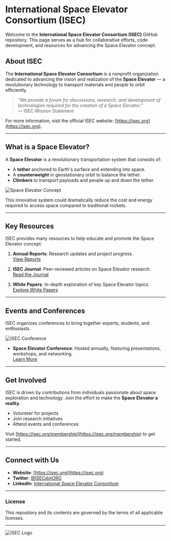 # International Space Elevator Consortium (ISEC)

Welcome to the **International Space Elevator Consortium (ISEC)** GitHub repository. This page serves as a hub for collaborative efforts, code development, and resources for advancing the Space Elevator concept.

## About ISEC

The **International Space Elevator Consortium** is a nonprofit organization dedicated to advancing the vision and realization of the **Space Elevator** — a revolutionary technology to transport materials and people to orbit efficiently.

> *"We provide a forum for discussions, research, and development of technologies required for the creation of a Space Elevator."*  
> — ISEC Mission Statement

For more information, visit the official ISEC website: [https://isec.org](https://isec.org).

---

## What is a Space Elevator?

A **Space Elevator** is a revolutionary transportation system that consists of:

- A **tether** anchored to Earth's surface and extending into space.
- A **counterweight** in geostationary orbit to balance the tether.
- **Climbers** to transport payloads and people up and down the tether.

![Space Elevator Concept](https://isec.org/resources/Pictures/Concept_Artwork_3.jpg)

This innovative system could dramatically reduce the cost and energy required to access space compared to traditional rockets.

---

## Key Resources

ISEC provides many resources to help educate and promote the Space Elevator concept:

1. **Annual Reports**: Research updates and project progress.  
   [View Reports](https://isec.org/AnnualReports)

2. **ISEC Journal**: Peer-reviewed articles on Space Elevator research.  
   [Read the Journal](https://isec.org/Journal)

3. **White Papers**: In-depth exploration of key Space Elevator topics.  
   [Explore White Papers](https://isec.org/WhitePapers)

---

## Events and Conferences

ISEC organizes conferences to bring together experts, students, and enthusiasts.

![ISEC Conference](https://isec.org/resources/Pictures/ISEC_Conference.png)

- **Space Elevator Conference**: Hosted annually, featuring presentations, workshops, and networking.  
  [Learn More](https://isec.org/events)

---

## Get Involved

ISEC is driven by contributions from individuals passionate about space exploration and technology. Join the effort to make the **Space Elevator a reality**.

- Volunteer for projects  
- Join research initiatives  
- Attend events and conferences  

Visit [https://isec.org/membership](https://isec.org/membership) to get started.

---

## Connect with Us

- **Website**: [https://isec.org](https://isec.org)  
- **Twitter**: [@ISECdotORG](https://twitter.com/ISECdotORG)
- **LinkedIn**: [International Space Elevator Consortium](https://www.linkedin.com/company/international-space-elevator-consortium)

---

### License

This repository and its contents are governed by the terms of all applicable licenses.

---
![ISEC Logo](https://images.squarespace-cdn.com/content/v1/5e35af40fb280744e1b16f7b/1665545924720-VDSYL1Z3D9ZATA9LUBD4/elevatorLogo.jpg?format=2500w)
